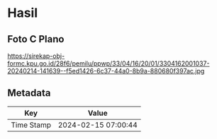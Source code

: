 # Hasil

## Foto C Plano

https://sirekap-obj-formc.kpu.go.id/28f6/pemilu/ppwp/33/04/16/20/01/3304162001037-20240214-141639--f5ed1426-6c37-44a0-8b9a-880680f397ac.jpg


## Metadata

| Key        | Value               |
| ---------- | ------------------- |
| Time Stamp | 2024-02-15 07:00:44 |



